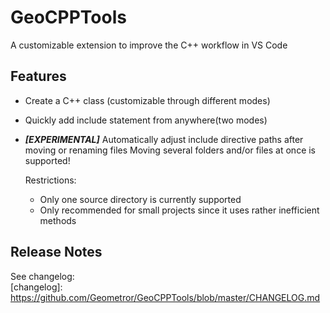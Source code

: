 # GeoCPPTools

A customizable extension to improve the C++ workflow in VS Code

## Features

- Create a C++ class (customizable through different modes)
- Quickly add include statement from anywhere(two modes)
- ***[EXPERIMENTAL]*** Automatically adjust include directive paths after moving or renaming files
    Moving several folders and/or files at once is supported!
    
    Restrictions:   
    - Only one source directory is currently supported
    - Only recommended for small projects since it uses rather inefficient methods

## Release Notes

See changelog:\
[changelog]: https://github.com/Geometror/GeoCPPTools/blob/master/CHANGELOG.md